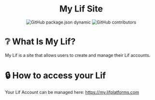 <h1 align="center">My Lif Site</h1>
<div align="center">
  <img alt="GitHub package.json dynamic" src="https://img.shields.io/github/package-json/version/Lif-Platforms/My-Lif/master?style=for-the-badge&label=Version">
  <img alt="GitHub contributors" src="https://img.shields.io/github/contributors/Lif-Platforms/My-Lif?style=for-the-badge">
</div>

# ❔ What Is My Lif?
My Lif is a site that allows users to create and manage their Lif accounts. 

# 🔒 How to access your Lif
Your Lif Account can be managed here: https://my.lifplatforms.com
